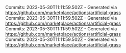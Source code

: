 Commits: 2023-05-30T11:11:59.502Z - Generated via https://github.com/marketplace/actions/artificial-grass
<br>
Commits: 2023-05-30T11:11:59.502Z - Generated via https://github.com/marketplace/actions/artificial-grass
<br>
Commits: 2023-05-30T11:11:59.502Z - Generated via https://github.com/marketplace/actions/artificial-grass
<br>
Commits: 2023-05-30T11:11:59.502Z - Generated via https://github.com/marketplace/actions/artificial-grass
<br>
